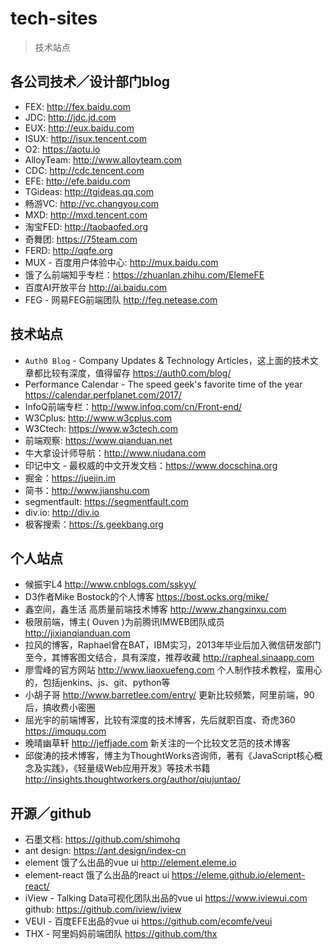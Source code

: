 # tech-sites

> 技术站点

## 各公司技术／设计部门blog

* FEX: <http://fex.baidu.com>
* JDC: <http://jdc.jd.com>
* EUX: <http://eux.baidu.com>
* ISUX: <http://isux.tencent.com>
* O2: <https://aotu.io>
* AlloyTeam: <http://www.alloyteam.com>
* CDC: <http://cdc.tencent.com>
* EFE: <http://efe.baidu.com>
* TGideas: <http://tgideas.qq.com>
* 畅游VC: <http://vc.changyou.com>
* MXD: <http://mxd.tencent.com>
* 淘宝FED: <http://taobaofed.org>
* 奇舞团: <https://75team.com>
* FERD: <http://qqfe.org>
* MUX - 百度用户体验中心: <http://mux.baidu.com>
* 饿了么前端知乎专栏：<https://zhuanlan.zhihu.com/ElemeFE>
* 百度AI开放平台 <http://ai.baidu.com>
* FEG - 网易FEG前端团队 <http://feg.netease.com>

## 技术站点

* `Auth0 Blog` - Company Updates & Technology Articles，这上面的技术文章都比较有深度，值得留存 <https://auth0.com/blog/>
* Performance Calendar - The speed geek's favorite time of the year <https://calendar.perfplanet.com/2017/>
* InfoQ前端专栏：<http://www.infoq.com/cn/Front-end/>
* W3Cplus: <http://www.w3cplus.com>
* W3Ctech: <https://www.w3ctech.com>
* 前端观察: <https://www.qianduan.net>
* 牛大拿设计师导航：<http://www.niudana.com> 
* 印记中文 - 最权威的中文开发文档：<https://www.docschina.org>
* 掘金：<https://juejin.im>
* 简书：<http://www.jianshu.com>
* segmentfault: <https://segmentfault.com>
* div.io: <http://div.io>
* 极客搜索：<https://s.geekbang.org>


## 个人站点

* 候振宇L4 <http://www.cnblogs.com/sskyy/>
* D3作者Mike Bostock的个人博客 <https://bost.ocks.org/mike/>
* 鑫空间，鑫生活 高质量前端技术博客 <http://www.zhangxinxu.com>
* 极限前端，博主( Ouven )为前腾讯IMWEB团队成员 <http://jixianqianduan.com>
* 拉风的博客，Raphael曾在BAT，IBM实习，2013年毕业后加入微信研发部门至今，其博客图文结合，具有深度，推荐收藏 <http://rapheal.sinaapp.com>
* 廖雪峰的官方网站 <http://www.liaoxuefeng.com> 个人制作技术教程，蛮用心的，包括jenkins、js、git、python等
* 小胡子哥 <http://www.barretlee.com/entry/> 更新比较频繁，阿里前端，90后，搞收费小密圈
* 屈光宇的前端博客，比较有深度的技术博客，先后就职百度、奇虎360 <https://imququ.com>
* 晚晴幽草轩 <http://jeffjade.com> 新关注的一个比较文艺范的技术博客
* 邱俊涛的技术博客，博主为ThoughtWorks咨询师，著有《JavaScript核心概念及实践》，《轻量级Web应用开发》等技术书籍 <http://insights.thoughtworkers.org/author/qiujuntao/>


## 开源／github

* 石墨文档: <https://github.com/shimohq>
* ant design: <https://ant.design/index-cn> 
* element 饿了么出品的vue ui <http://element.eleme.io>
* element-react 饿了么出品的react ui <https://eleme.github.io/element-react/>
* iView - Talking Data可视化团队出品的vue ui <https://www.iviewui.com> github: <https://github.com/iview/iview>
* VEUI - 百度EFE出品的vue ui <https://github.com/ecomfe/veui>
* THX - 阿里妈妈前端团队 <https://github.com/thx>



